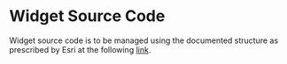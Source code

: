 # Widget Source Code #
Widget source code is to be managed using the documented structure as prescribed by Esri at the following [link](https://developers.arcgis.com/web-appbuilder/guide/required-files.htm "link").